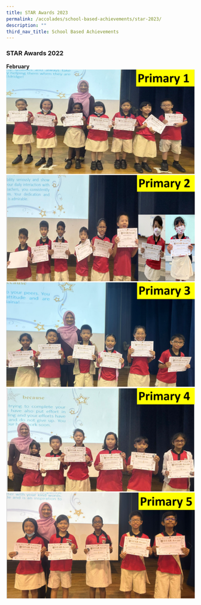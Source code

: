 ```yaml
---
title: STAR Awards 2023
permalink: /accolades/school-based-achievements/star-2023/
description: ""
third_nav_title: School Based Achievements
---
```

### STAR Awards 2022

**February**
![](/images/2023%20P1%20February%20STARA.jpg)
![](/images/2023%20P2%20February%20STARA.jpg)
![](/images/2023%20P3%20February%20STARA.jpg)
![](/images/2023%20P4%20February%20STARA.jpg)
![](/images/2023%20P5%20February%20STARA.jpg)
